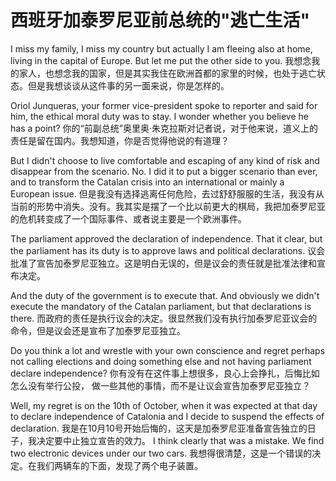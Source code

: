# 西班牙加泰罗尼亚前总统的"逃亡生活"

I miss my family, I miss my country but actually I am fleeing also at home, living in the capital of Europe. But let me put the other side to you.
我想念我的家人，也想念我的国家，但是其实我住在欧洲首都的家里的时候，也处于逃亡状态。但是我想谈谈从这件事的另一面来说，你是怎样的。

Oriol Junqueras, your former vice-president spoke to reporter and said for him, the ethical moral duty was to stay. I wonder whether you believe he has a point?
你的“前副总统”奥里奥·朱克拉斯对记者说，对于他来说，道义上的责任是留在国内。我想知道，你是否觉得他说的有道理？

But I didn't choose to live comfortable and escaping of any kind of risk and disappear from the scenario. No. I did it to put a bigger scenario than ever, and to transform the Catalan crisis into an international or mainly a European issue.
但是我没有选择逃离任何危险，去过舒舒服服的生活，我没有从当前的形势中消失。没有。我其实是摆了一个比以前更大的棋局，我把加泰罗尼亚的危机转变成了一个国际事件、或者说主要是一个欧洲事件。

The parliament approved the declaration of independence. That it clear, but the parliament has its duty is to approve laws and political declarations.
议会批准了宣告加泰罗尼亚独立。这是明白无误的，但是议会的责任就是批准法律和宣布决定。

And the duty of the government is to execute that. And obviously we didn't execute the mandatory of the Catalan parliament, but that declarations is there.
而政府的责任是执行议会的决定。很显然我们没有执行加泰罗尼亚议会的命令，但是议会还是宣布了加泰罗尼亚独立。

Do you think a lot and wrestle with your own conscience and regret perhaps not calling elections and doing something else and not having parliament declare independence?
你有没有在这件事上想很多，良心上会挣扎，后悔比如怎么没有举行公投， 做一些其他的事情，而不是让议会宣告加泰罗尼亚独立？

Well, my regret is on the 10th of October, when it was expected at that day to declare independence of Catalonia and I decide to suspend the effects of declaration.
我是在10月10号开始后悔的，这天是加泰罗尼亚准备宣告独立的日子，我决定要中止独立宣告的效力。
I think clearly that was a mistake. We find two electronic devices under our two cars.
我想得很清楚，这是一个错误的决定。在我们两辆车的下面，发现了两个电子装置。


